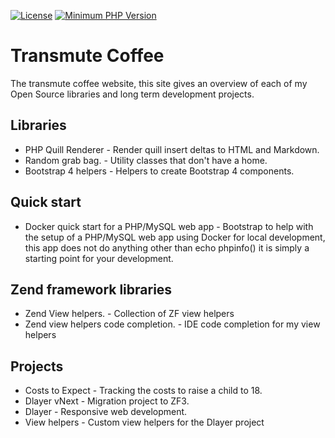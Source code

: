 [![License](https://img.shields.io/badge/license-MIT-blue.svg)](https://github.com/deanblackborough/transmute-coffee/blob/master/LICENSE)
[![Minimum PHP Version](https://img.shields.io/badge/php-%3E%3D%207.1-8892BF.svg)](https://php.net/)

# Transmute Coffee

The transmute coffee website, this site gives an overview of each of my Open Source libraries and long term development projects.

## Libraries

* PHP Quill Renderer - Render quill insert deltas to HTML and Markdown.
* Random grab bag. - Utility classes that don't have a home.
* Bootstrap 4 helpers - Helpers to create Bootstrap 4 components.

## Quick start

* Docker quick start for a PHP/MySQL web app - Bootstrap to help with the setup of a PHP/MySQL web app using Docker for local 
development, this app does not do anything other than echo phpinfo() it is simply a starting point for your development.

## Zend framework libraries

* Zend View helpers. - Collection of ZF view helpers
* Zend view helpers code completion. - IDE code completion for my view helpers

## Projects

* Costs to Expect - Tracking the costs to raise a child to 18.
* Dlayer vNext - Migration project to ZF3.
* Dlayer - Responsive web development.
* View helpers - Custom view helpers for the Dlayer project
